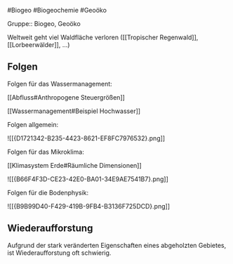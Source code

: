 #Biogeo #Biogeochemie #Geoöko 

Gruppe:: Biogeo, Geoöko

Weltweit geht viel Waldfläche verloren ([[Tropischer Regenwald]], [[Lorbeerwälder]], ...)

## Folgen

Folgen für das Wassermanagement:

[[Abfluss#Anthropogene Steuergrößen]]

[[Wassermanagement#Beispiel Hochwasser]]

Folgen allgemein:

![[{D1721342-B235-4423-8621-EF8FC7976532}.png]]

Folgen für das Mikroklima:

[[Klimasystem Erde#Räumliche Dimensionen]]

![[{B66F4F3D-CE23-42E0-BA01-34E9AE7541B7}.png]]

Folgen für die Bodenphysik:

![[{B9B99D40-F429-419B-9FB4-B3136F725DCD}.png]]

## Wiederaufforstung

Aufgrund der stark veränderten Eigenschaften eines abgeholzten Gebietes, ist Wiederaufforstung oft schwierig.